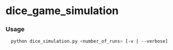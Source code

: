 # dice_game_simulation

### Usage
```bash
  python dice_simulation.py <number_of_runs> [-v | --verbose]
```
